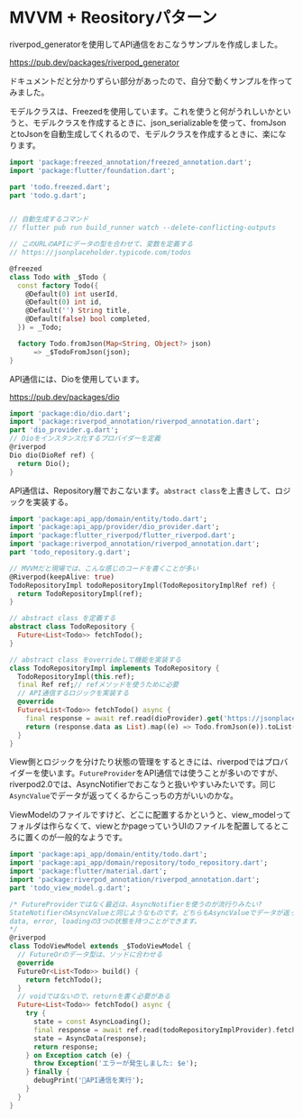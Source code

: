 # MVVM + Reositoryパターン
riverpod_generatorを使用してAPI通信をおこなうサンプルを作成しました。

https://pub.dev/packages/riverpod_generator

ドキュメントだと分かりずらい部分があったので、自分で動くサンプルを作ってみました。

モデルクラスは、Freezedを使用しています。これを使うと何がうれしいかというと、モデルクラスを作成するときに、json_serializableを使って、fromJsonとtoJsonを自動生成してくれるので、モデルクラスを作成するときに、楽になります。

```dart
import 'package:freezed_annotation/freezed_annotation.dart';
import 'package:flutter/foundation.dart';

part 'todo.freezed.dart';
part 'todo.g.dart';


// 自動生成するコマンド
// flutter pub run build_runner watch --delete-conflicting-outputs

// このURLのAPIにデータの型を合わせて、変数を定義する
// https://jsonplaceholder.typicode.com/todos

@freezed
class Todo with _$Todo {
  const factory Todo({
    @Default(0) int userId,
    @Default(0) int id,
    @Default('') String title,
    @Default(false) bool completed,
  }) = _Todo;

  factory Todo.fromJson(Map<String, Object?> json)
      => _$TodoFromJson(json);
}
```

API通信には、Dioを使用しています。

https://pub.dev/packages/dio

```dart
import 'package:dio/dio.dart';
import 'package:riverpod_annotation/riverpod_annotation.dart';
part 'dio_provider.g.dart';
// Dioをインスタンス化するプロバイダーを定義
@riverpod
Dio dio(DioRef ref) {
  return Dio();
}
```

API通信は、Repository層でおこないます。`abstract class`を上書きして、ロジックを実装する。

```dart
import 'package:api_app/domain/entity/todo.dart';
import 'package:api_app/provider/dio_provider.dart';
import 'package:flutter_riverpod/flutter_riverpod.dart';
import 'package:riverpod_annotation/riverpod_annotation.dart';
part 'todo_repository.g.dart';

// MVVMだと現場では、こんな感じのコードを書くことが多い
@Riverpod(keepAlive: true)
TodoRepositoryImpl todoRepositoryImpl(TodoRepositoryImplRef ref) {
  return TodoRepositoryImpl(ref);
}

// abstract class を定義する
abstract class TodoRepository {
  Future<List<Todo>> fetchTodo();
}

// abstract class をoverrideして機能を実装する
class TodoRepositoryImpl implements TodoRepository {
  TodoRepositoryImpl(this.ref);
  final Ref ref;// refメソッドを使うために必要
  // API通信するロジックを実装する
  @override
  Future<List<Todo>> fetchTodo() async {
    final response = await ref.read(dioProvider).get('https://jsonplaceholder.typicode.com/todos/');
    return (response.data as List).map((e) => Todo.fromJson(e)).toList();
  }
}
```

View側とロジックを分けたり状態の管理をするときには、riverpodではプロバイダーを使います。`FutureProvider`をAPI通信では使うことが多いのですが、riverpod2.0では、AsyncNotifierでおこなうと扱いやすいみたいです。同じ`AsyncValue`でデータが返ってくるからこっちの方がいいのかな。

ViewModelのファイルですけど、どこに配置するかというと、view_modelってフォルダは作らなくて、viewとかpageっていうUIのファイルを配置してるところに置くのが一般的なようです。

```dart
import 'package:api_app/domain/entity/todo.dart';
import 'package:api_app/domain/repository/todo_repository.dart';
import 'package:flutter/material.dart';
import 'package:riverpod_annotation/riverpod_annotation.dart';
part 'todo_view_model.g.dart';

/* FutureProviderではなく最近は、AsyncNotifierを使うのが流行りみたい?
StateNotifierのAsyncValueと同じようなものです。どちらもAsyncValueでデータが返ってきて、
data, error, loadingの3つの状態を持つことができます。
*/
@riverpod
class TodoViewModel extends _$TodoViewModel {
  // FutureOrのデータ型は、ソッドに合わせる
  @override
  FutureOr<List<Todo>> build() {
    return fetchTodo();
  }
  // voidではないので、returnを書く必要がある
  Future<List<Todo>> fetchTodo() async {
    try {
      state = const AsyncLoading();
      final response = await ref.read(todoRepositoryImplProvider).fetchTodo();
      state = AsyncData(response);
      return response;
    } on Exception catch (e) {
      throw Exception('エラーが発生しました: $e');
    } finally {
      debugPrint('🛜API通信を実行');
    }
  }
}
```
